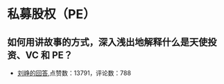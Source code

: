 #  私募股权（PE） 
## 如何用讲故事的方式，深入浅出地解释什么是天使投资、VC 和 PE？
- [刘峥的回答](https://www.zhihu.com/question/33272270/answer/56216161),点赞数：13791，评论数：788
